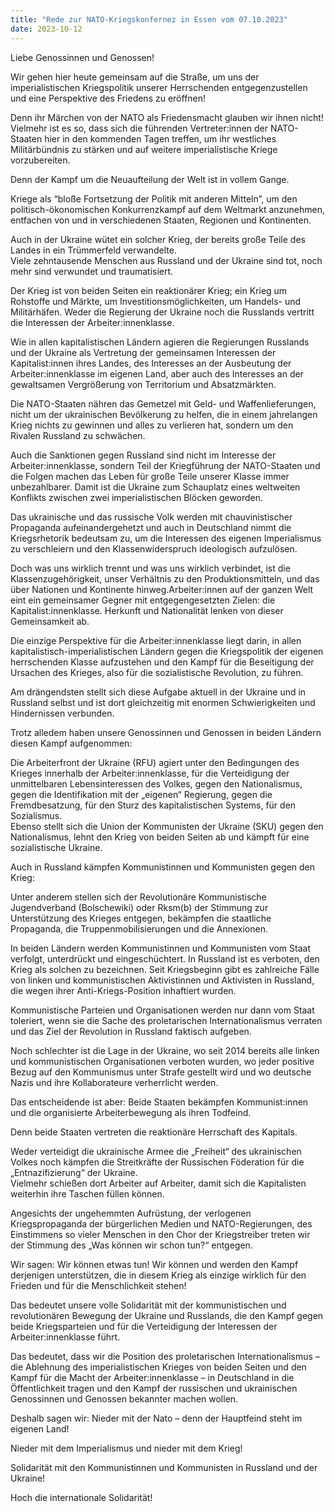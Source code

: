 ```yaml
---
title: "Rede zur NATO-Kriegskonfernez in Essen vom 07.10.2023"
date: 2023-10-12
---
```


Liebe Genossinnen und Genossen!

Wir gehen hier heute gemeinsam auf die Straße, um uns der imperialistischen Kriegspolitik unserer Herrschenden entgegenzustellen und eine Perspektive des Friedens zu eröffnen!

Denn ihr Märchen von der NATO als Friedensmacht glauben wir ihnen nicht! Vielmehr ist es so, dass sich die führenden Vertreter:innen der NATO-Staaten hier in den kommenden Tagen treffen, um ihr westliches Militärbündnis zu stärken und auf weitere imperialistische Kriege vorzubereiten.

Denn der Kampf um die Neuaufteilung der Welt ist in vollem Gange.

Kriege als “bloße Fortsetzung der Politik mit anderen Mitteln”, um den politisch-ökonomischen Konkurrenzkampf auf dem Weltmarkt anzunehmen, entfachen von und in verschiedenen Staaten, Regionen und Kontinenten.

Auch in der Ukraine wütet ein solcher Krieg, der bereits große Teile des Landes in ein Trümmerfeld verwandelte.  
Viele zehntausende Menschen aus Russland und der Ukraine sind tot, noch mehr sind verwundet und traumatisiert.

Der Krieg ist von beiden Seiten ein reaktionärer Krieg; ein Krieg um Rohstoffe und Märkte, um Investitionsmöglichkeiten, um Handels- und Militärhäfen. Weder die Regierung der Ukraine noch die Russlands vertritt die Interessen der Arbeiter:innenklasse.

Wie in allen kapitalistischen Ländern agieren die Regierungen Russlands und der Ukraine als Vertretung der gemeinsamen Interessen der Kapitalist:innen ihres Landes, des Interesses an der Ausbeutung der Arbeiter:innenklasse im eigenen Land, aber auch des Interesses an der gewaltsamen Vergrößerung von Territorium und Absatzmärkten.

Die NATO-Staaten nähren das Gemetzel mit Geld- und Waffenlieferungen, nicht um der ukrainischen Bevölkerung zu helfen, die in einem jahrelangen Krieg nichts zu gewinnen und alles zu verlieren hat, sondern um den Rivalen Russland zu schwächen.

Auch die Sanktionen gegen Russland sind nicht im Interesse der Arbeiter:innenklasse, sondern Teil der Kriegführung der NATO-Staaten und die Folgen machen das Leben für große Teile unserer Klasse immer unbezahlbarer. Damit ist die Ukraine zum Schauplatz eines weltweiten Konflikts zwischen zwei imperialistischen Blöcken geworden.

Das ukrainische und das russische Volk werden mit chauvinistischer Propaganda aufeinandergehetzt und auch in Deutschland nimmt die Kriegsrhetorik bedeutsam zu, um die Interessen des eigenen Imperialismus zu verschleiern und den Klassenwiderspruch ideologisch aufzulösen.

Doch was uns wirklich trennt und was uns wirklich verbindet, ist die Klassenzugehörigkeit, unser Verhältnis zu den Produktionsmitteln, und das über Nationen und Kontinente hinweg.Arbeiter:innen auf der ganzen Welt eint ein gemeinsamer Gegner mit entgegengesetzten Zielen: die Kapitalist:innenklasse. Herkunft und Nationalität lenken von dieser Gemeinsamkeit ab.

Die einzige Perspektive für die Arbeiter:innenklasse liegt darin, in allen kapitalistisch-imperialistischen Ländern gegen die Kriegspolitik der eigenen herrschenden Klasse aufzustehen und den Kampf für die Beseitigung der Ursachen des Krieges, also für die sozialistische Revolution, zu führen.

Am drängendsten stellt sich diese Aufgabe aktuell in der Ukraine und in Russland selbst und ist dort gleichzeitig mit enormen Schwierigkeiten und Hindernissen verbunden.

Trotz alledem haben unsere Genossinnen und Genossen in beiden Ländern diesen Kampf aufgenommen:

Die Arbeiterfront der Ukraine (RFU) agiert unter den Bedingungen des Krieges innerhalb der Arbeiter:innenklasse, für die Verteidigung der unmittelbaren Lebensinteressen des Volkes, gegen den Nationalismus, gegen die Identifikation mit der „eigenen“ Regierung, gegen die Fremdbesatzung, für den Sturz des kapitalistischen Systems, für den Sozialismus.  
Ebenso stellt sich die Union der Kommunisten der Ukraine (SKU) gegen den Nationalismus, lehnt den Krieg von beiden Seiten ab und kämpft für eine sozialistische Ukraine.

Auch in Russland kämpfen Kommunistinnen und Kommunisten gegen den Krieg:

Unter anderem stellen sich der Revolutionäre Kommunistische Jugendverband (Bolschewiki) oder Rksm(b) der Stimmung zur Unterstützung des Krieges entgegen, bekämpfen die staatliche Propaganda, die Truppenmobilisierungen und die Annexionen.

In beiden Ländern werden Kommunistinnen und Kommunisten vom Staat verfolgt, unterdrückt und eingeschüchtert. In Russland ist es verboten, den Krieg als solchen zu bezeichnen. Seit Kriegsbeginn gibt es zahlreiche Fälle von linken und kommunistischen Aktivistinnen und Aktivisten in Russland, die wegen ihrer Anti-Kriegs-Position inhaftiert wurden.

Kommunistische Parteien und Organisationen werden nur dann vom Staat toleriert, wenn sie die Sache des proletarischen Internationalismus verraten und das Ziel der Revolution in Russland faktisch aufgeben.

Noch schlechter ist die Lage in der Ukraine, wo seit 2014 bereits alle linken und kommunistischen Organisationen verboten wurden, wo jeder positive Bezug auf den Kommunismus unter Strafe gestellt wird und wo deutsche Nazis und ihre Kollaborateure verherrlicht werden.

Das entscheidende ist aber: Beide Staaten bekämpfen Kommunist:innen und die organisierte Arbeiterbewegung als ihren Todfeind.

Denn beide Staaten vertreten die reaktionäre Herrschaft des Kapitals.

Weder verteidigt die ukrainische Armee die „Freiheit“ des ukrainischen Volkes noch kämpfen die Streitkräfte der Russischen Föderation für die „Entnazifizierung“ der Ukraine.  
Vielmehr schießen dort Arbeiter auf Arbeiter, damit sich die Kapitalisten weiterhin ihre Taschen füllen können.

Angesichts der ungehemmten Aufrüstung, der verlogenen Kriegspropaganda der bürgerlichen Medien und NATO-Regierungen, des Einstimmens so vieler Menschen in den Chor der Kriegstreiber treten wir der Stimmung des „Was können wir schon tun?“ entgegen.

Wir sagen: Wir können etwas tun! Wir können und werden den Kampf derjenigen unterstützen, die in diesem Krieg als einzige wirklich für den Frieden und für die Menschlichkeit stehen!

Das bedeutet unsere volle Solidarität mit der kommunistischen und revolutionären Bewegung der Ukraine und Russlands, die den Kampf gegen beide Kriegsparteien und für die Verteidigung der Interessen der Arbeiter:innenklasse führt.

Das bedeutet, dass wir die Position des proletarischen Internationalismus – die Ablehnung des imperialistischen Krieges von beiden Seiten und den Kampf für die Macht der Arbeiter:innenklasse – in Deutschland in die Öffentlichkeit tragen und den Kampf der russischen und ukrainischen Genossinnen und Genossen bekannter machen wollen.

Deshalb sagen wir: Nieder mit der Nato – denn der Hauptfeind steht im eigenen Land!

Nieder mit dem Imperialismus und nieder mit dem Krieg!

Solidarität mit den Kommunistinnen und Kommunisten in Russland und der Ukraine!

Hoch die internationale Solidarität!
